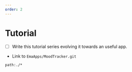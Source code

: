 ```yaml
---
order: 2
---
```


# Tutorial

- [ ] Write this tutorial series evolving it towards an useful app.
- Link to `EmaApps/MoodTracker.git` 

```query
path:./*
```